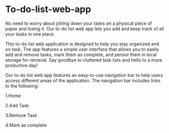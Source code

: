 # To-do-list-web-app
No need to worry about jotting down your tasks on a physical piece of paper and losing it. Our to-do list web app lets you add and keep track of all your tasks in one place.

This to-do list web application is designed to help you stay organized and on task. The app features a simple user interface that allows you to easily add and remove tasks, mark them as complete, and persist them in local storage for retrieval. Say goodbye to cluttered task lists and hello to a more productive day!

Our to-do list web app features an easy-to-use navigation bar to help users access different areas of the application. The navigation bar includes links to the following:

1.Home

2.Add Task

3.Remove Task

4.Mark as complete
